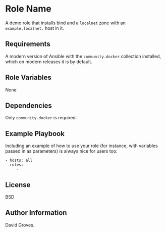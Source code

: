 Role Name
=========

A demo role that installs bind and a `localnet` zone with an `example.localnet.` host in it.

Requirements
------------

A modern version of Ansible with the `community.docker` collection installed, which on modern releases it is by default.

Role Variables
--------------

None

Dependencies
------------

Only `community.docker` is required.

Example Playbook
----------------

Including an example of how to use your role (for instance, with variables passed in as parameters) is always nice for users too:

    - hosts: all
      roles:
         - 

License
-------

BSD

Author Information
------------------

David Groves.
